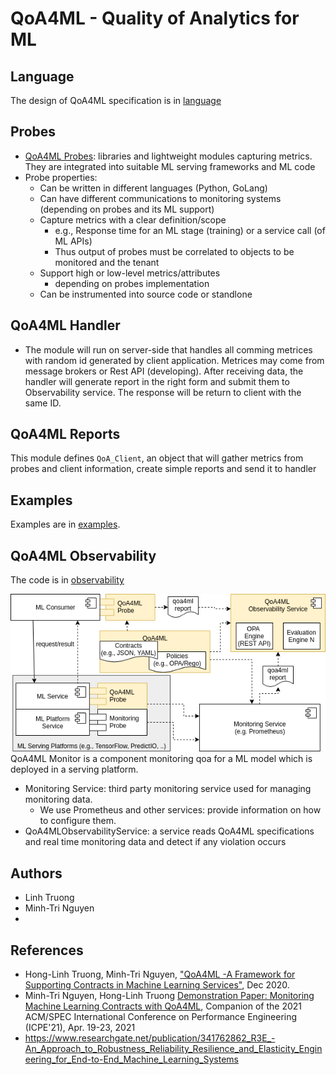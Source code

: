 # QoA4ML - Quality of Analytics for ML

## Language

The design of QoA4ML specification is in [language](language/)

## Probes
* [QoA4ML Probes](probes/): libraries and lightweight modules capturing metrics. They are integrated into suitable ML serving frameworks and ML code
* Probe properties:
  - Can be written in different languages (Python, GoLang)
  - Can have different communications to monitoring systems (depending on probes and its ML support)
  - Capture metrics with a clear definition/scope
    - e.g., Response time for an ML stage (training) or a service call (of ML APIs)
    - Thus output of probes must be correlated to objects to be monitored and the tenant
  - Support high or low-level metrics/attributes
    - depending on probes implementation
  - Can be instrumented into source code or standlone

## QoA4ML Handler

- The module will run on server-side that handles all comming metrices with random id generated by client application.
Metrices may come from message brokers or Rest API (developing). After receiving data, the handler will generate report in the right form and submit them to Observability service. The response will be return to client with the same ID.
## QoA4ML Reports

This module defines ``QoA_Client``, an object that will gather metrics from probes and client information, create simple reports and send it to handler

## Examples

Examples are in [examples](examples/).


## QoA4ML Observability

The code is in [observability](observability./)

![The overal architecture of the Observability Service](img/qoa4mlos-overview.png)
QoA4ML Monitor is a component monitoring qoa for a ML model which is deployed in a serving platform.



* Monitoring Service: third party monitoring service used for managing monitoring data.
  - We use Prometheus and other services: provide information on how to configure them.
* QoA4MLObservabilityService: a service reads QoA4ML specifications and real time monitoring data and detect if any violation occurs


## Authors
* Linh Truong
* Minh-Tri Nguyen
*

## References
* Hong-Linh Truong, Minh-Tri Nguyen, ["QoA4ML -A Framework for Supporting Contracts in Machine Learning Services"](https://www.researchgate.net/publication/349666082_QoA4ML_-A_Framework_for_Supporting_Contracts_in_Machine_Learning_Services), Dec 2020.
*  Minh-Tri Nguyen, Hong-Linh Truong [Demonstration Paper: Monitoring Machine Learning Contracts with QoA4ML](https://research.aalto.fi/files/56621517/main.pdf), Companion of the 2021 ACM/SPEC International Conference on Performance Engineering (ICPE'21), Apr. 19-23, 2021
*   https://www.researchgate.net/publication/341762862_R3E_-An_Approach_to_Robustness_Reliability_Resilience_and_Elasticity_Engineering_for_End-to-End_Machine_Learning_Systems
